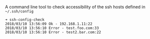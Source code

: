 A command line tool to check accessibility of the ssh hosts defined in `~/.ssh/config`

```
➜ ssh-config-check
2018/03/10 13:56:09 Ok - 192.168.1.11:22
2018/03/10 13:56:10 Error - test.foo.com:33
2018/03/10 13:56:10 Error - test2.bar.com:22
```
